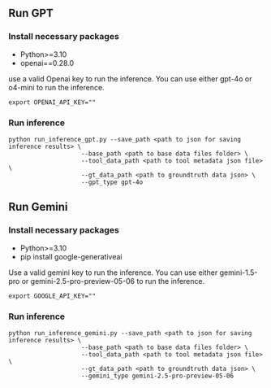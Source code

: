 ## Run GPT

### Install necessary packages
- Python>=3.10
- openai==0.28.0

use a valid Openai key to run the inference. You can use either gpt-4o or o4-mini to run the inference.

```
export OPENAI_API_KEY=""
```

### Run inference

```
python run_inference_gpt.py --save_path <path to json for saving inference results> \
					--base_path <path to base data files folder> \
				 	--tool_data_path <path to tool metadata json file> \
 					--gt_data_path <path to groundtruth data json> \
					--gpt_type gpt-4o
```



## Run Gemini

### Install necessary packages
- Python>=3.10
- pip install google-generativeai

Use a valid gemini key to run the inference. You can use either gemini-1.5-pro or gemini-2.5-pro-preview-05-06 to run the inference.

```
export GOOGLE_API_KEY=""
```

### Run inference

```
python run_inference_gemini.py --save_path <path to json for saving inference results> \
					--base_path <path to base data files folder> \
				 	--tool_data_path <path to tool metadata json file> \
 					--gt_data_path <path to groundtruth data json> \
					--gemini_type gemini-2.5-pro-preview-05-06
```



